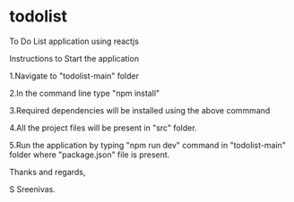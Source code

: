 # todolist
To Do List application using reactjs 

Instructions to Start the application

1.Navigate to "todolist-main" folder

2.In the command line type "npm install"

3.Required dependencies will be installed using the above commmand

4.All the project files will be present in "src" folder.

5.Run the application by typing "npm run dev" command in "todolist-main" folder where "package.json" file is present.

Thanks and regards,

S Sreenivas.
